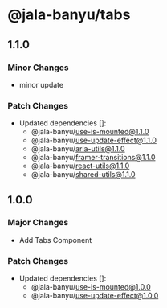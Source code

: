 # @jala-banyu/tabs

## 1.1.0

### Minor Changes

- minor update

### Patch Changes

- Updated dependencies []:
  - @jala-banyu/use-is-mounted@1.1.0
  - @jala-banyu/use-update-effect@1.1.0
  - @jala-banyu/aria-utils@1.1.0
  - @jala-banyu/framer-transitions@1.1.0
  - @jala-banyu/react-utils@1.1.0
  - @jala-banyu/shared-utils@1.1.0

## 1.0.0

### Major Changes

- Add Tabs Component

### Patch Changes

- Updated dependencies []:
  - @jala-banyu/use-is-mounted@1.0.0
  - @jala-banyu/use-update-effect@1.0.0
